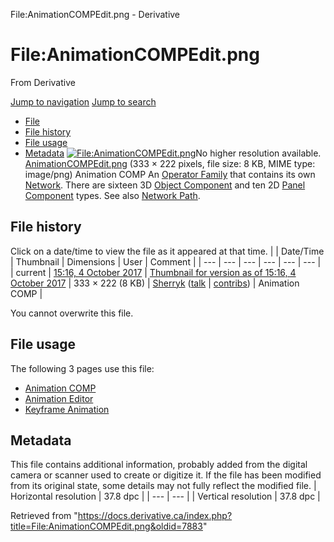 

File:AnimationCOMPEdit.png - Derivative




# File:AnimationCOMPEdit.png
From Derivative

[Jump to navigation](#mw-head)
[Jump to search](#searchInput)
* [File](#file)
* [File history](#filehistory)
* [File usage](#filelinks)
* [Metadata](#metadata)
[![File:AnimationCOMPEdit.png](https://docs.derivative.ca/images/a/af/AnimationCOMPEdit.png?20171004201635)](images/a/af/AnimationCOMPEdit.png)No higher resolution available.
[AnimationCOMPEdit.png](images/a/af/AnimationCOMPEdit.png "AnimationCOMPEdit.png") ‎(333 × 222 pixels, file size: 8 KB, MIME type: image/png)
Animation COMP
An [Operator Family](Operator_Family.html "Operator Family") that contains its own [Network](Network.html "Network"). There are sixteen 3D [Object Component](Object_Component.html "Object Component") and ten 2D [Panel Component](Panel_Component.html "Panel Component") types. See also [Network Path](Network_Path.html "Network Path").

## File history
Click on a date/time to view the file as it appeared at that time.
|  | Date/Time | Thumbnail | Dimensions | User | Comment |
| --- | --- | --- | --- | --- | --- |
| current | [15:16, 4 October 2017](images/a/af/AnimationCOMPEdit.png) | [Thumbnail for version as of 15:16, 4 October 2017](images/a/af/AnimationCOMPEdit.png) | 333 × 222 (8 KB) | [Sherryk](https://docs.derivative.ca/index.php?title=User:Sherryk&action=edit&redlink=1 "User:Sherryk (page does not exist)") ([talk](https://docs.derivative.ca/index.php?title=User_talk:Sherryk&action=edit&redlink=1 "User talk:Sherryk (page does not exist)") | [contribs](https://docs.derivative.ca/Special:Contributions/Sherryk "Special:Contributions/Sherryk")) | Animation COMP |

You cannot overwrite this file.
## File usage
The following 3 pages use this file:
* [Animation COMP](Animation_COMP.html "Animation COMP")
* [Animation Editor](Animation_Editor.html "Animation Editor")
* [Keyframe Animation](Keyframe_Animation.html "Keyframe Animation")
## Metadata
This file contains additional information, probably added from the digital camera or scanner used to create or digitize it.
If the file has been modified from its original state, some details may not fully reflect the modified file.
| Horizontal resolution | 37.8 dpc |
| --- | --- |
| Vertical resolution | 37.8 dpc |

Retrieved from "<https://docs.derivative.ca/index.php?title=File:AnimationCOMPEdit.png&oldid=7883>"